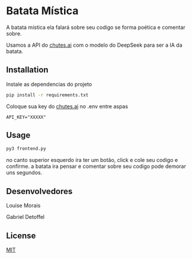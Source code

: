 # Batata Mística

A batata mística ela falará sobre seu codigo se forma poética e comentar sobre.

Usamos a API do [chutes.ai](https://chutes.ai/) com o modelo do DeepSeek para ser a IA da batata.

## Installation

Instale as dependencias do projeto

```bash
pip install -r requirements.txt
```

Coloque sua key do [chutes.ai](https://chutes.ai/) no .env entre aspas
```
API_KEY="XXXXX"
```

## Usage

```python
py3 frontend.py
```

no canto superior esquerdo ira ter um botão, click e cole seu codigo e confirme. a batata ira pensar e comentar sobre seu codigo pode demorar uns segundos.

## Desenvolvedores
Louise Morais

Gabriel Detoffel

## License

[MIT](https://choosealicense.com/licenses/mit/)